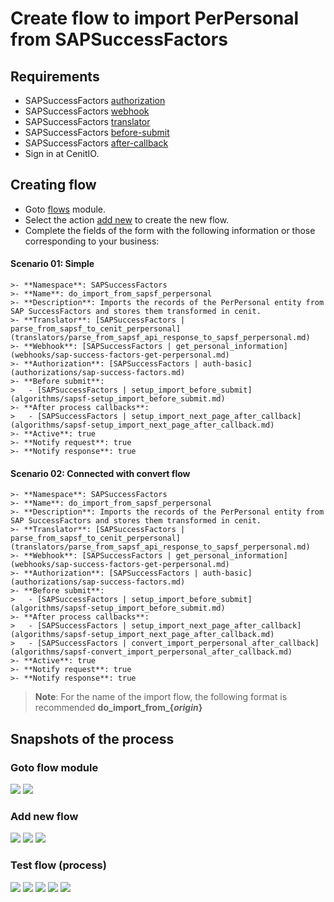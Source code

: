 # Create flow to import PerPersonal from SAPSuccessFactors

## Requirements

* SAPSuccessFactors [authorization](authorizations/sap-success-factors.md)
* SAPSuccessFactors [webhook](webhooks/sap-success-factors-get-perpersonal.md)
* SAPSuccessFactors [translator](translators/parse_from_sapsf_api_response_to_sapsf_perpersonal.md)
* SAPSuccessFactors [before-submit](algorithms/sapsf-setup_import_before_submit.md)
* SAPSuccessFactors [after-callback](algorithms/sapsf-setup_import_next_page_after_callback.md)
* Sign in at CenitIO.[<i class="fa fa-external-link" aria-hidden="true"></i>](https://cenit.io/users/sign_in)

## Creating flow

* Goto [flows](https://cenit.io/flow) module.
* Select the action [add new](https://cenit.io/flow/new) to create the new flow.
* Complete the fields of the form with the following information or those corresponding to your business:

<!-- tabs:start -->

#### **Scenario 01: Simple**

    >- **Namespace**: SAPSuccessFactors
    >- **Name**: do_import_from_sapsf_perpersonal
    >- **Description**: Imports the records of the PerPersonal entity from SAP SuccessFactors and stores them transformed in cenit.
    >- **Translator**: [SAPSuccessFactors | parse_from_sapsf_to_cenit_perpersonal](translators/parse_from_sapsf_api_response_to_sapsf_perpersonal.md)
    >- **Webhook**: [SAPSuccessFactors | get_personal_information](webhooks/sap-success-factors-get-perpersonal.md)
    >- **Authorization**: [SAPSuccessFactors | auth-basic](authorizations/sap-success-factors.md)
    >- **Before submit**: 
    >   - [SAPSuccessFactors | setup_import_before_submit](algorithms/sapsf-setup_import_before_submit.md)
    >- **After process callbacks**: 
    >   - [SAPSuccessFactors | setup_import_next_page_after_callback](algorithms/sapsf-setup_import_next_page_after_callback.md)
    >- **Active**: true
    >- **Notify request**: true
    >- **Notify response**: true

#### **Scenario 02: Connected with convert flow**

    >- **Namespace**: SAPSuccessFactors
    >- **Name**: do_import_from_sapsf_perpersonal
    >- **Description**: Imports the records of the PerPersonal entity from SAP SuccessFactors and stores them transformed in cenit.
    >- **Translator**: [SAPSuccessFactors | parse_from_sapsf_to_cenit_perpersonal](translators/parse_from_sapsf_api_response_to_sapsf_perpersonal.md)
    >- **Webhook**: [SAPSuccessFactors | get_personal_information](webhooks/sap-success-factors-get-perpersonal.md)
    >- **Authorization**: [SAPSuccessFactors | auth-basic](authorizations/sap-success-factors.md)
    >- **Before submit**: 
    >   - [SAPSuccessFactors | setup_import_before_submit](algorithms/sapsf-setup_import_before_submit.md)
    >- **After process callbacks**: 
    >   - [SAPSuccessFactors | setup_import_next_page_after_callback](algorithms/sapsf-setup_import_next_page_after_callback.md)
    >   - [SAPSuccessFactors | convert_import_perpersonal_after_callback](algorithms/sapsf-convert_import_perpersonal_after_callback.md)
    >- **Active**: true
    >- **Notify request**: true
    >- **Notify response**: true
    
<!-- tabs:end -->

> **Note**: For the name of the import flow, the following format is recommended **do_import_from\_\{*origin*\}**

## Snapshots of the process

### Goto flow module

   ![](../assets/snapshots/sap-sf-flow/snapshots-001.png)
   ![](../assets/snapshots/sap-sf-flow/snapshots-002.png)
    
### Add new flow

   ![](../assets/snapshots/sap-sf-flow/snapshots-003.png)
   ![](../assets/snapshots/sap-sf-flow/snapshots-004.png)
   ![](../assets/snapshots/sap-sf-flow/snapshots-011.png)
   
### Test flow (process)

   ![](../assets/snapshots/sap-sf-flow/snapshots-006.png)
   ![](../assets/snapshots/sap-sf-flow/snapshots-007.png)
   ![](../assets/snapshots/sap-sf-flow/snapshots-008.png)
   ![](../assets/snapshots/sap-sf-flow/snapshots-009.png)
   ![](../assets/snapshots/sap-sf-flow/snapshots-010.png)
